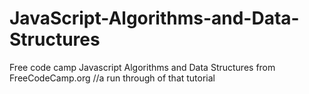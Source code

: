 # JavaScript-Algorithms-and-Data-Structures
Free code camp Javascript Algorithms and Data Structures from FreeCodeCamp.org
//a run through of that tutorial
